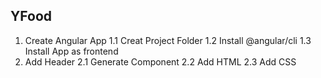## YFood ##

1. Create Angular App
    1.1 Creat Project Folder
    1.2 Install @angular/cli
    1.3 Install App as frontend
2. Add Header
    2.1 Generate Component
    2.2 Add HTML
    2.3 Add CSS
